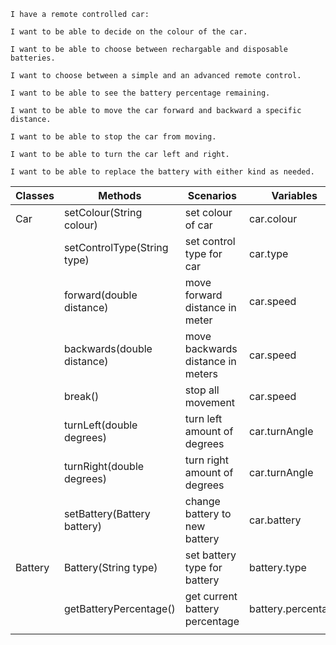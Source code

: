 ```
I have a remote controlled car:

I want to be able to decide on the colour of the car.

I want to be able to choose between rechargable and disposable batteries.

I want to choose between a simple and an advanced remote control.

I want to be able to see the battery percentage remaining.

I want to be able to move the car forward and backward a specific distance.

I want to be able to stop the car from moving.

I want to be able to turn the car left and right.

I want to be able to replace the battery with either kind as needed.
```

| Classes | Methods                     | Scenarios                         | Variables          |
|---------|-----------------------------|-----------------------------------|--------------------|
| Car     | setColour(String colour)    | set colour of car                 | car.colour         |
|         | setControlType(String type) | set control type for car          | car.type           |
|         | forward(double distance)    | move forward distance in meter    | car.speed          |
|         | backwards(double distance)  | move backwards distance in meters | car.speed          |
|         | break()                     | stop all movement                 | car.speed          |
|         | turnLeft(double degrees)    | turn left amount of degrees       | car.turnAngle      |
|         | turnRight(double degrees)   | turn right amount of degrees      | car.turnAngle      |
|         | setBattery(Battery battery) | change battery to new battery     | car.battery        |
| Battery | Battery(String type)        | set battery type for battery      | battery.type       |
|         | getBatteryPercentage()      | get current battery percentage    | battery.percentage |
|         |                             |                                   |                    |
